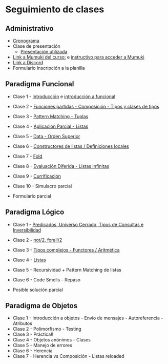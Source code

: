 # Seguimiento de clases

## Administrativo

* [Cronograma](https://docs.google.com/spreadsheets/d/1KRJq0EiuG1aEepJb_QJnmqoH33QtFuefZSrw-qxv1Dg/edit#gid=1333189774)
* Clase de presentación
  * [Presentación utilizada](https://docs.google.com/presentation/d/1DvsCoMK6CM5yU8k3V5NSo-jqHh9K2Q7_Flah5l1EQUw/edit?usp=sharing)
* [Link a Mumuki del curso:](https://mumuki.io/pdep-utn/) e [instructivo para acceder a Mumuki](https://docs.google.com/document/d/1ZlTCiTum1wOeKtEIrHXYD8blItfgh2ThAuyteUUjrw4/edit) 
* [Link a Discord](https://discord.gg/aq52W39KKT)
* Formulario Inscripción a la planilla

## Paradigma Funcional

* Clase 1 - [Introducción](https://github.com/pdep-st/seguimiento/blob/main/seguimiento/2021/intro.md) e [introducción a funcional](https://github.com/pdep-st/seguimiento/blob/main/seguimiento/2021/funcional/clase-1.md)
* Clase 2 - [Funciones partidas - Composición - Tipos y clases de tipos](https://github.com/pdep-st/seguimiento/blob/main/seguimiento/2021/funcional/clase-2.md)
* Clase 3 - [Pattern Matching - Tuplas](https://github.com/pdep-st/seguimiento/blob/main/seguimiento/2021/funcional/clase-3.md)
* Clase 4 - [Aplicación Parcial - Listas](https://github.com/pdep-st/seguimiento/blob/main/seguimiento/2021/funcional/clase-4.md)
* Clase 5 - [Data - Orden Superior](https://github.com/pdep-st/seguimiento/blob/main/seguimiento/2021/funcional/clase-5.md)
* Clase 6 - [Constructores de listas / Definiciones locales](https://github.com/pdep-st/seguimiento/blob/main/seguimiento/2021/funcional/clase-6.md)
* Clase 7 - [Fold](https://github.com/pdep-st/seguimiento/blob/main/seguimiento/2021/funcional/clase-7.md)
* Clase 8 - [Evaluación Diferida - Listas Infinitas](https://github.com/pdep-st/seguimiento/blob/main/seguimiento/2021/funcional/clase-8.md)
* Clase 9 - [Currificación](https://github.com/pdep-st/seguimiento/blob/main/seguimiento/2021/funcional/clase-9.md)
* Clase 10 - Simulacro parcial

* Formulario parcial

## Paradigma Lógico

* Clase 1 - [Predicados, Universo Cerrado, Tipos de Consultas e Inversibilidad](https://github.com/pdep-st/seguimiento/blob/main/seguimiento/2021/logico/clase-1.md)
* Clase 2 - [not/2, forall/2](https://github.com/pdep-st/seguimiento/blob/main/seguimiento/2021/logico/clase-2.md)
* Clase 3 - [Tipos complejos - Functores / Aritmética](https://github.com/pdep-st/seguimiento/blob/main/seguimiento/2021/logico/clase-3.md)
* Clase 4 - [Listas](https://github.com/pdep-st/seguimiento/blob/main/seguimiento/2021/logico/clase-4.md)
* Clase 5 - Recursividad + Pattern Matching de listas
* Clase 6 - Code Smells - Repaso

* Posible solución parcial

## Paradigma de Objetos

* Clase 1 - Introducción a objetos - Envio de mensajes - Autoreferencia - Atributos
* Clase 2 - Polimorfismo - Testing
* Clase 3 - Práctica!!
* Clase 4 - Objetos anónimos - Clases
* Clase 5 - Manejo de errores
* Clase 6 - Herencia
* Clase 7 - Herencia vs Composición - Listas reloaded
